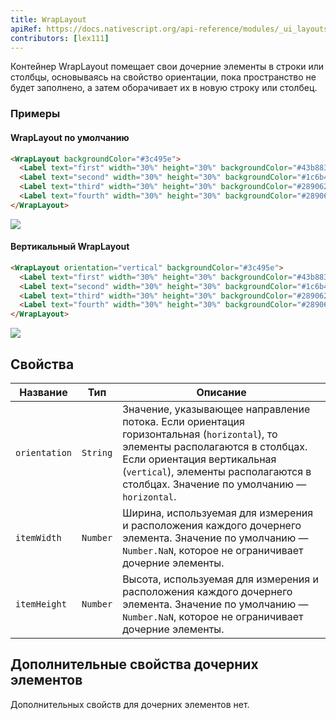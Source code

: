 ```yaml
---
title: WrapLayout
apiRef: https://docs.nativescript.org/api-reference/modules/_ui_layouts_wrap_layout_
contributors: [lex111]
---
```


Контейнер WrapLayout помещает свои дочерние элементы в строки или столбцы, основываясь на свойство ориентации, пока пространство не будет заполнено, а затем оборачивает их в новую строку или столбец.

### Примеры

#### WrapLayout по умолчанию

```html
<WrapLayout backgroundColor="#3c495e">
  <Label text="first" width="30%" height="30%" backgroundColor="#43b883"/>
  <Label text="second" width="30%" height="30%" backgroundColor="#1c6b48"/>
  <Label text="third" width="30%" height="30%" backgroundColor="#289062"/>
  <Label text="fourth" width="30%" height="30%" backgroundColor="#289062"/>
</WrapLayout>
```
<img class="md:w-1/2 lg:w-1/3" src="https://art.nativescript-vue.org/layouts/wrap_layout_horizontal.svg" />

#### Вертикальный WrapLayout

```html
<WrapLayout orientation="vertical" backgroundColor="#3c495e">
  <Label text="first" width="30%" height="30%" backgroundColor="#43b883"/>
  <Label text="second" width="30%" height="30%" backgroundColor="#1c6b48"/>
  <Label text="third" width="30%" height="30%" backgroundColor="#289062"/>
  <Label text="fourth" width="30%" height="30%" backgroundColor="#289062"/>
</WrapLayout>
```
<img class="md:w-1/2 lg:w-1/3" src="https://art.nativescript-vue.org/layouts/wrap_layout_vertical.svg" />

## Свойства

| Название | Тип | Описание |
|------|------|-------------|
`orientation` | `String` | Значение, указывающее направление потока. Если ориентация горизонтальная (`horizontal`), то элементы располагаются в столбцах. Если ориентация вертикальная (`vertical`), элементы располагаются в столбцах. Значение по умолчанию — `horizontal`.
`itemWidth` | `Number` | Ширина, используемая для измерения и расположения каждого дочернего элемента. Значение по умолчанию — `Number.NaN`, которое не ограничивает дочерние элементы.
`itemHeight` | `Number` | Высота, используемая для измерения и расположения каждого дочернего элемента. Значение по умолчанию — `Number.NaN`, которое не ограничивает дочерние элементы.


## Дополнительные свойства дочерних элементов

Дополнительных свойств для дочерних элементов нет.
